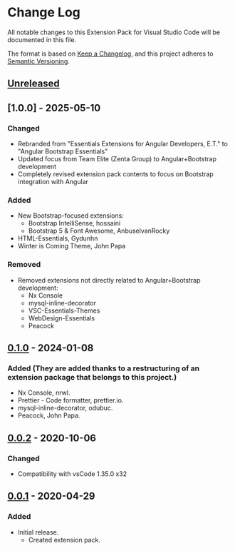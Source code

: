 # Change Log

All notable changes to this Extension Pack for Visual Studio Code will be documented in this file.

The format is based on [Keep a Changelog](https://keepachangelog.com/en/1.0.0/),
and this project adheres to [Semantic Versioning](https://semver.org/spec/v2.0.0.html).

## [Unreleased]

## [1.0.0] - 2025-05-10

### Changed

* Rebranded from "Essentials Extensions for Angular Developers, E.T." to "Angular Bootstrap Essentials"
* Updated focus from Team Elite (Zenta Group) to Angular+Bootstrap development
* Completely revised extension pack contents to focus on Bootstrap integration with Angular

### Added

* New Bootstrap-focused extensions:
  * Bootstrap IntelliSense, hossaini
  * Bootstrap 5 & Font Awesome, AnbuselvanRocky
* HTML-Essentials, Gydunhn
* Winter is Coming Theme, John Papa

### Removed

* Removed extensions not directly related to Angular+Bootstrap development:
  * Nx Console
  * mysql-inline-decorator
  * VSC-Essentials-Themes
  * WebDesign-Essentials
  * Peacock

## [0.1.0] - 2024-01-08

### Added (They are added thanks to a restructuring of an extension package that belongs to this project.)

* Nx Console, nrwl.
* Prettier - Code formatter, prettier.io.
* mysql-inline-decorator, odubuc.
* Peacock, John Papa.

## [0.0.2] - 2020-10-06

### Changed

* Compatibility with vsCode 1.35.0 x32

## [0.0.1] - 2020-04-29

### Added

* Initial release.
  * Created extension pack.

[Unreleased]: https://github.com/Gydunhn/Angular-Developers-TE/tree/develop
[0.1.0]: https://github.com/Gydunhn/Angular-Developers-TE/releases/tag/0.1.0
[0.0.2]: https://github.com/Gydunhn/Angular-Developers-TE/releases/tag/0.0.2
[0.0.1]: https://github.com/Gydunhn/Angular-Developers-TE/releases/tag/0.0.1
